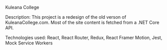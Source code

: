 Kuleana College

Description: This project is a redesign of the old verson of KuleanaCollege.com.
Most of the site content is fetched from a .NET Core API.

Technologies used: React, React Router, Redux, React Framer Motion, Jest, Mock Service Workers
